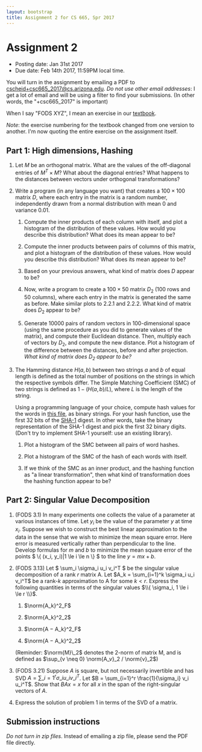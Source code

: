 ```yaml
---
layout: bootstrap
title: Assignment 2 for CS 665, Spr 2017
---
```


# Assignment 2

- Posting date: Jan 31st 2017
- Due date: Feb 14th 2017, 11:59PM local time.

You will turn in the assignment by emailing a PDF to
[cscheid+csc665_2017@cs.arizona.edu](mailto:cscheid+csc665_2017@cs.arizona.edu). *Do
not use other email addresses*: I get a lot of email and will be using
a filter to find your submissions. (In other words, the "+csc665_2017"
is important)

When I say "FODS XYZ", I mean an exercise in our [textbook](https://www.cs.cornell.edu/jeh/book.pdf).

*Note*: the exercise numbering for the textbook changed from one
version to another. I'm now quoting the entire exercise on the
assignment itself.

## Part 1: High dimensions, Hashing
	  
1. Let $M$ be an orthogonal matrix. What are the values of the
   off-diagonal entries of $M^T \times M$? What about the diagonal
   entries? What happens to the distances between vectors under
   orthogonal transformations?

2. Write a program (in any language you want) that creates a $100 \times 100$
   matrix $D$, where each entry in the matrix is a random number,
   independently drawn from a normal distribution with mean 0 and
   variance 0.01.
   
   1. Compute the inner products of each column with itself, and plot a
      histogram of the distribution of these values. How would you
      describe this distribution? What does its mean appear to be? 

   2. Compute the inner products between pairs of columns of this matrix,
      and plot a histogram of the distribution of these values. How
      would you describe this distribution? What does its mean appear
      to be?
	  
   3. Based on your previous answers, what kind of matrix does $D$ appear to be?
	  
   4. Now, write a program to create a $100 \times 50$ matrix $D_2$
      (100 rows and 50 columns), where each entry in the matrix is
      generated the same as before. Make similar plots to 2.2.1 and
      2.2.2. What kind of matrix does $D_2$ appear to be?
	  
   5. Generate 10000 pairs of random vectors in $100$-dimensional
      space (using the same procedure as you did to generate values of
      the matrix), and compute their Euclidean distance. Then,
      multiply each of vectors by $D_2$, and compute the new
      distance. Plot a histogram of the difference between the
      distances, before and after projection. *What kind of matrix does $D_2$ appear to be?* 

3. The Hamming distance $H(a,b)$ between two strings $a$ and $b$ of
   equal length is defined as the total number of positions on the
   strings in which the respective symbols differ. The Simple Matching
   Coefficient (SMC) of two strings is defined as $1 - (H(a,b)/L)$, where
   $L$ is the length of the string.
   
   Using a programming language of your choice, compute hash values
   for the words in [this file](dict_sample.txt), as binary
   strings. For your hash function, use the first 32 bits of the
   [SHA-1](https://en.wikipedia.org/wiki/SHA-1) digest. In other
   words, take the binary representation of the SHA-1 digest and pick
   the first 32 binary digits. (Don't try to implement SHA-1 yourself:
   use an existing library).
   
   1. Plot a histogram of the SMC between all pairs of word hashes.
   
   2. Plot a histogram of the SMC of the hash of each words with itself.
   
   3. If we think of the SMC as an inner product, and the hashing
   function as "a linear transformation", then what kind of
   transformation does the hashing function appear
   to be?

## Part 2: Singular Value Decomposition

1. (FODS 3.1) In many experiments one collects the
value of a parameter at various instances of time. Let $y_i$ be the value of the parameter $y$
at time $x_i$. Suppose we wish to construct the best linear approximation to the data in the
sense that we wish to minimize the mean square error. Here error is measured vertically
rather than perpendicular to the line. Develop formulas for $m$ and $b$ to minimize the mean
square error of the points $ \\{ (x_i, y_i)|1 \le i \le n \\} $ to the line
$y = mx + b$.

2. (FODS 3.13) Let $ \sum_i \sigma_i u_i v_i^T $ be the singular value
   decomposition of a rank $r$ matrix A. Let $A_k = \sum_{i=1}^k
   \sigma_i u_i v_i^T$ be a rank-$k$ approximation to A for some $k <
   r$. Express the following quantities in terms of the singular
   values $\\{ \sigma_i, 1 \le i \le r \\}$.

   1. $\norm{A_k}^2_F$
   
   2. $\norm{A_k}^2_2$
   
   3. $\norm{A − A_k}^2_F$
   
   4. $\norm{A − A_k}^2_2$
   
   (Reminder: $\norm{M}\_2$ denotes the 2-norm of matrix M, and 
   is defined as $\sup_{v \neq 0} \norm{A_v}_2 / \norm{v}_2$)

3. (FODS 3.21) Suppose $A$ is square, but not necessarily invertible
   and has SVD $A = \sum\_{i=1}^r \sigma\_i u\_i v\_i^T$. Let $B =
   \sum_{i=1}^r \frac{1}{\sigma_i} v_i u_i^T$. Show that $BAx = x$ for
   all $x$ in the span of the right-singular vectors of $A$.

4. Express the solution of problem 1 in terms of the SVD of a matrix.


## Submission instructions

*Do not turn in zip files*. Instead of emailing a zip file, please
send the PDF file directly.
